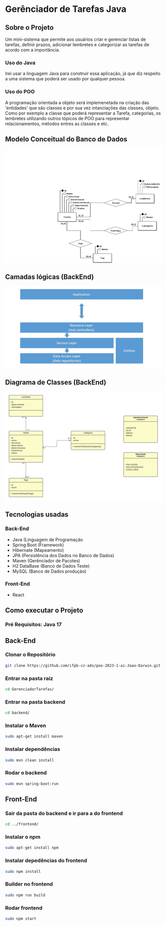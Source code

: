 # Gerênciador de Tarefas Java

## Sobre o Projeto
Um mini-sistema que permite aos usuários criar e gerenciar listas de tarefas, definir prazos, adicionar lembretes e categorizar as tarefas de acordo com a importância.

### Uso do Java
Irei usar a linguagem Java para construir essa aplicação, já que diz respeito a uma sistema que poderá ser usado por qualquer pessoa.

### Uso do POO
A programação orientada a objeto será implemenetada na criação das 'entidades' que são classes e por sua vez intanciações das classes, objeto. Como por exemplo a classe que poderá representar a Tarefa, categorias, os lembretes utilizando outros tópicos de POO para representar relacionamentos, métodos entres as classes e etc.

## Modelo Conceitual do Banco de Dados
![Modelo Conceitual do Banco de Dados](https://github.com/Joao-Darwin/repoImgs/blob/main/Imgs%20-%20Projeto%20POO%20To%20do%20List/Projeto%20Conceitual%20-%20To%20do%20List.png)

## Camadas lógicas (BackEnd)
![Modelo Conceitual](https://github.com/Joao-Darwin/repoImgs/blob/main/Imgs%20-%20Web%20Service%20SpringBoot/camadasLogicas.png)

## Diagrama de Classes (BackEnd)
![Diagrama de Classes](https://github.com/Joao-Darwin/repoImgs/blob/main/Imgs%20-%20Projeto%20POO%20To%20do%20List/DiagramaDeClasses.png)

## Tecnologias usadas
### Back-End
- Java (Linguagem de Programação
- Spring Boot (Framework)
- Hibernate (Mapeamento)
- JPA (Persistência dos Dados no Banco de Dados)
- Maven (Gerênciador de Pacotes)
- H2 DataBase (Banco de Dados Teste)
- MySQL (Banco de Dados produção)

### Front-End
- React

## Como executar o Projeto
### Pré Requisitos: Java 17

## Back-End
### Clonar o Repositório
```bash
git clone https://github.com/ifpb-cz-ads/poo-2023-1-ai-Joao-Darwin.git GerenciadorTarefas
```
### Entrar na pasta raiz
```bash
cd GerenciadorTarefas/
```

### Entrar na pasta backend
```bash
cd backend/
```

### Instalar o Maven
```bash
sudo apt-get install maven
```

### Instalar dependências
```bash
sudo mvn clean install 
```

### Rodar o backend
```bash
sudo mvn spring-boot:run
```

## Front-End
### Sair da pasta do backend e ir para a do frontend
```bash
cd ../frontend/
```

### Instalar o npm
```bash
sudo apt-get install npm
```

### Instalar depedências do frontend
```bash
sudo npm install
```

### Builder no frontend
```bash
sudo npm run build
```

### Rodar frontend
```bash
sudo npm start
```
